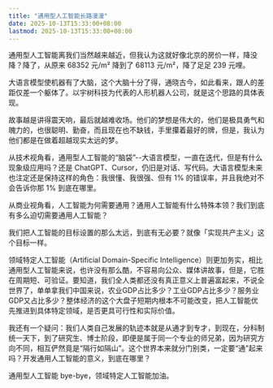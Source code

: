 ```yaml
---
title: "通用型人工智能长路漫漫"
date: 2025-10-13T15:33:00+08:00
lastmod: 2025-10-13T15:33:00+08:00
---
```


通用型人工智能离我们当然越来越近，但我认为这就好像北京的房价一样，降没降？降了，从原来 68352 元/m² 降到了 68113 元/m²，降了足足 239 元哩。

<!--more-->

大语言模型使机器有了大脑，这个大脑十分了得，通晓古今，如此看来，跟人的差距仅差一个躯体了。以宇树科技为代表的人形机器人公司，就是这个思路的具体表现。

故事越是讲得震天响，最后就越难收场。他们的梦想是伟大的，他们是极具勇气和魄力的，也很聪明、勤奋，而且现在也不缺钱，手里攥着最好的牌，但是，我认为他们都是在做着超越现实太远的梦。

从技术视角看，通用型人工智能的“脑袋”--大语言模型，一直在迭代，但是有什么现象级应用吗？还是 ChatGPT、Cursor，仍旧是对话、写代码。大语言模型未来也注定还是保持这样的角色：我很懂、我很强、但有 1% 的错误率，并且我绝对不会告诉你那 1% 到底在哪里。

从商业视角看，人工智能为何需要通用？通用人工智能有什么特殊本领？我们到底有多么迫切需要通用人工智能？

我们把人工智能的目标设置的那么太远，到底有无必要？就像「实现共产主义」这个目标一样。

领域特定人工智能（Artificial Domain-Specific Intelligence）则更加务实，相比通用型人工智能来说，也许没有那么酷，不容易向公众、媒体讲故事，但是，它胜在周期短、可验证。要知道，我们全人类都还没有真正意义上普遍富起来，不说全世界了，单单拿我们中国来说，农业GDP占比多少？工业GDP占比多少？服务业GDP又占比多少？整体经济的这个大盘子短期内根本不可能改变，把人工智能优先推进到具体特定领域，是否更具可行性和实际价值。

我还有一个疑问：我们人类自己发展的轨迹本就是从通才到专才，到现在，分科制统一天下，到了研究生、博士阶段，即便是属于同一个专业的师兄弟，因为研究方向不同，相互俨然竟是“隔行如隔山”。这个世界本来就分门别类，一定要“通”起来吗？开发通用人工智能的意义，到底在哪里？

通用型人工智能 bye-bye，领域特定人工智能加油。